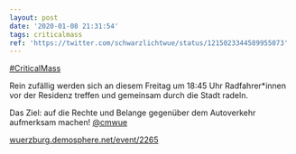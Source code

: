 ```yaml
---
layout: post
date: '2020-01-08 21:31:54'
tags: criticalmass
ref: 'https://twitter.com/schwarzlichtwue/status/1215023344589955073'
---
```

[#CriticalMass](/t/criticalmass)



Rein zufällig werden sich an diesem Freitag um 18:45 Uhr Radfahrer\*innen vor der Residenz treffen und gemeinsam durch die Stadt radeln.



Das Ziel: auf die Rechte und Belange gegenüber dem Autoverkehr aufmerksam machen! [@cmwue](https://twitter.com/cmwue)



[wuerzburg.demosphere.net/event/2265](https://wuerzburg.demosphere.net/event/2265)